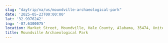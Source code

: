 ```yaml
---
slug: "daytrip/na/us/moundville-archaeological-park"
date: '2025-05-23T00:00:00'
lat: '32.9976242'
lng: '-87.6300075'
location: Market Street, Moundville, Hale County, Alabama, 35474, United States
title: Moundville Archaeological Park
---
```



